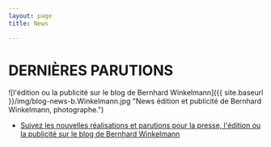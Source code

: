 ```yaml
---
layout: page
title: News

---
```


# DERNIÈRES PARUTIONS

![l'édition ou la publicité sur le blog de Bernhard Winkelmann]({{ site.baseurl }}/img/blog-news-b.Winkelmann.jpg "News édition et publicité de Bernhard Winkelmann, photographe.")

* [Suivez les nouvelles réalisations et parutions pour la presse, l'édition ou la publicité sur le blog de Bernhard Winkelmann](http://bernhardwinkelmann.blogspot.fr/?view=classic)


